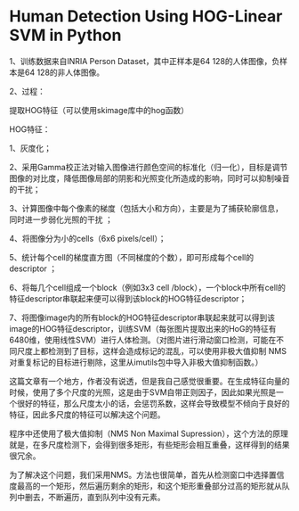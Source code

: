 # Human Detection Using HOG-Linear SVM in Python

1、训练数据来自INRIA Person Dataset，其中正样本是64 128的人体图像，负样本是64 128的非人体图像。

2、过程：

提取HOG特征（可以使用skimage库中的hog函数）

HOG特征：

1、灰度化；

2、采用Gamma校正法对输入图像进行颜色空间的标准化（归一化），目标是调节图像的对比度，降低图像局部的阴影和光照变化所造成的影响，同时可以抑制噪音的干扰；

3、计算图像中每个像素的梯度（包括大小和方向），主要是为了捕获轮廓信息，同时进一步弱化光照的干扰 ；

4、将图像分为小的cells（6x6 pixels/cell）；

 5、统计每个cell的梯度直方图（不同梯度的个数），即可形成每个cell的descriptor ；

6、将每几个cell组成一个block（例如3x3 cell /block），一个block中所有cell的特征descriptor串联起来便可以得到该block的HOG特征descriptor；

 7、将图像image内的所有block的HOG特征descriptor串联起来就可以得到该image的HOG特征descriptor，训练SVM（每张图片提取出来的HoG的特征有6480维，使用线性SVM）进行人体检测。（对图片进行滑动窗口检测，可能在不同尺度上都检测到了目标，这样会造成标记的混乱，可以使用非极大值抑制 NMS 对重复标记的目标进行剔除，这里从imutils包中导入非极大值抑制函数。）

这篇文章有一个地方，作者没有说透，但是我自己感觉很重要。在生成特征向量的时候，使用了多个尺度的光照，这是由于SVM自带正则因子，因此如果光照是一个很好的特征，那么尺度太小的话，会惩罚系数，这样会导致模型不倾向于良好的特征，因此多尺度的特征可以解决这个问题。

程序中还使用了极大值抑制（NMS Non Maximal Supression），这个方法的原理就是，在多尺度检测下，会得到很多矩形，有些矩形会相互重叠，这样得到的结果很冗余。

为了解决这个问题，我们采用NMS。方法也很简单，首先从检测窗口中选择置信度最高的一个矩形，然后遍历剩余的矩形，和这个矩形重叠部分过高的矩形就从队列中删去，不断遍历，直到队列中没有元素。